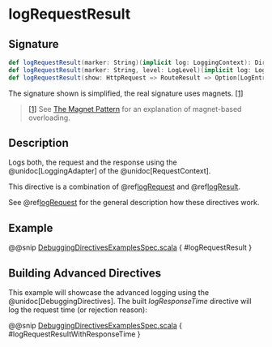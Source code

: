 # logRequestResult

## Signature

```scala
def logRequestResult(marker: String)(implicit log: LoggingContext): Directive0
def logRequestResult(marker: String, level: LogLevel)(implicit log: LoggingContext): Directive0
def logRequestResult(show: HttpRequest => RouteResult => Option[LogEntry])(implicit log: LoggingContext): Directive0
```

The signature shown is simplified, the real signature uses magnets. <a id="^1" href="#1">[1]</a>

> <a id="1" href="#^1">[1]</a> See [The Magnet Pattern](http://spray.io/blog/2012-12-13-the-magnet-pattern/) for an explanation of magnet-based overloading.

## Description

Logs both, the request and the response using the @unidoc[LoggingAdapter] of the @unidoc[RequestContext].

This directive is a combination of @ref[logRequest](logRequest.md) and @ref[logResult](logResult.md).

See @ref[logRequest](logRequest.md) for the general description how these directives work.

## Example

@@snip [DebuggingDirectivesExamplesSpec.scala]($test$/scala/docs/http/scaladsl/server/directives/DebuggingDirectivesExamplesSpec.scala) { #logRequestResult }

## Building Advanced Directives

This example will showcase the advanced logging using the @unidoc[DebuggingDirectives].
The built *logResponseTime* directive will log the request time (or rejection reason):

@@snip [DebuggingDirectivesExamplesSpec.scala]($test$/scala/docs/http/scaladsl/server/directives/DebuggingDirectivesExamplesSpec.scala) { #logRequestResultWithResponseTime }